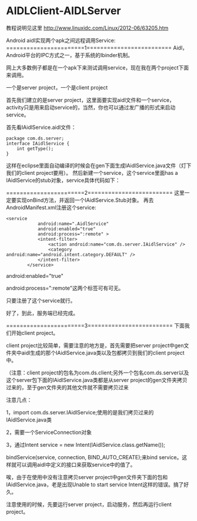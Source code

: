 AIDLClient-AIDLServer
=====================


教程说明见这里 http://www.linuxidc.com/Linux/2012-06/63205.htm



Android aidl实现两个apk之间远程调用Service:
=======================1=========================
Aidl，Android平台的IPC方式之一，基于系统的Ibinder机制。

网上大多数例子都是在一个apk下来测试调用service，现在我在两个project下面来调用。

一个是server project，一个是client project

首先我们建立的是server project，这里面要实现aidl文件和一个service，activity只是用来启动service的，当然，你也可以通过发广播的形式来启动service。

首先看IAidlService.aidl文件：

    package com.ds.server;   
    interface IAidlService {     
        int getType();    
    }    

这样在eclipse里面自动编译的时候会在gen下面生成IAidlService.java文件（灯下我们的client project要用）。
然后新建一个service，这个service里面has a IAidlService的stub对象，service具体代码如下：

=======================2=========================
这里一定要实现onBind方法，并返回一个IAidlService.Stub对象。
再去AndroidManifest.xml注册这个service:

    <service  
                android:name=".AidlService"  
                android:enabled="true"  
                android:process=":remote" >  
                <intent-filter>  
                    <action android:name="com.ds.server.IAidlService" />  
                    <category android:name="android.intent.category.DEFAULT" />  
                </intent-filter>  
            </service>  

android:enabled="true"

android:process=":remote"这两个标签可有可无。

只要注册了这个service就行。

好了，到此，服务端已经完成。 

=======================3=========================
下面我们开始client project。

client project比较简单，需要注意的地方是，首先需要把server project中gen文件夹中aidl生成的那个IAidlService.java类以及包都拷贝到我们的client project中。

（注意：client project的包名为com.ds.client;另外一个包名com.ds.server以及这个server包下面的IAidlService.java类都是从server project的gen文件夹拷贝过来的，至于gen文件夹的其他文件就不需要拷贝过来

注意几点：

1，import com.ds.server.IAidlService;使用的是我们拷贝过来的IAidlService.java类

2，需要一个ServiceConnection对象

3，通过Intent service = new Intent(IAidlService.class.getName());

bindService(service, connection, BIND_AUTO_CREATE);来bind service。这样就可以调用aidl中定义的接口来获取service中的值了。

唉，由于在使用中没有注意拷贝server project中gen文件夹下面的包和IAidlService.java，老是出现Unable to start service Intent这样的错误。搞了好久。

注意使用的时候，先要运行server project，启动服务，然后再运行client project。 




